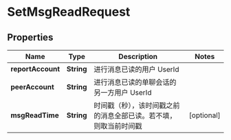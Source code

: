 

# SetMsgReadRequest


## Properties

| Name | Type | Description | Notes |
|------------ | ------------- | ------------- | -------------|
|**reportAccount** | **String** | 进行消息已读的用户 UserId |  |
|**peerAccount** | **String** | 进行消息已读的单聊会话的另一方用户 UserId |  |
|**msgReadTime** | **String** | 时间戳（秒），该时间戳之前的消息全部已读。若不填，则取当前时间戳 |  [optional] |




